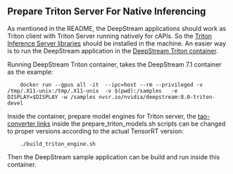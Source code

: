 ## Prepare Triton Server For Native Inferencing
As mentioned in the README, the DeepStream applications should work as Triton client with Triton Server running natively for cAPIs. So the [Triton Inference Server libraries](https://github.com/triton-inference-server/client) should be installed in the machine. An easier way is to run the DeepStream application in the [DeepStream Triton container](https://catalog.ngc.nvidia.com/orgs/nvidia/containers/deepstream). 

Running DeepStream Triton container, takes the DeepStream 7.1 container as the example:
```
    docker run --gpus all -it  --ipc=host --rm --privileged -v /tmp/.X11-unix:/tmp/.X11-unix  -v $(pwd):/samples   -e DISPLAY=$DISPLAY -w /samples nvcr.io/nvidia/deepstream:8.0-triton-devel
```
Inside the container, prepare model engines for Triton server, the [tao-converter links](https://catalog.ngc.nvidia.com/orgs/nvidia/teams/tao/resources/tao-converter) inside the prepare_triton_models.sh scripts can be changed to proper versions according to the actual TensorRT version:
```
    ./build_triton_engine.sh

```

Then the DeepStream sample application can be build and run inside this container.
